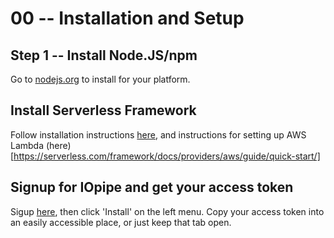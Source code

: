 # 00 -- Installation and Setup

## Step 1 -- Install Node.JS/npm

Go to [nodejs.org](https://nodejs.org) to install for your platform.

## Install Serverless Framework

Follow installation instructions [here](https://serverless.com/framework/docs/getting-started/), and instructions for setting up AWS Lambda (here)[https://serverless.com/framework/docs/providers/aws/guide/quick-start/]

## Signup for IOpipe and get your access token

Sigup [here](https://dashboard.iopipe.com), then click 'Install' on the left menu. Copy your access token into an easily accessible place, or just keep that tab open.